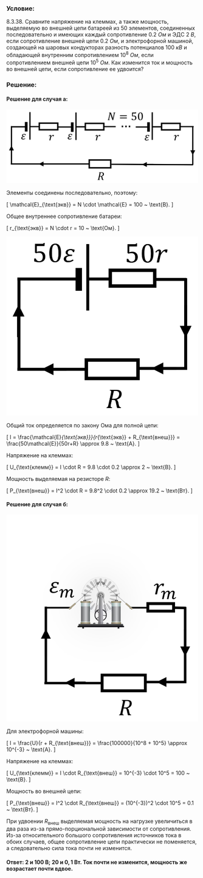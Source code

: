 ###  Условие:

$8.3.38.$ Сравните напряжение на клеммах, а также мощность, выделяемую во внешней цепи батареей из $50$ элементов, соединенных последовательно и имеющих каждый сопротивление $0.2 ~Ом$ и ЭДС $2 ~В$, если сопротивление внешней цепи $0.2 ~Ом$, и электрофорной машиной, создающей на шаровых кондукторах разность потенциалов $100 ~кВ$ и обладающей внутренним сопротивлением $10^8 ~Ом$, если сопротивлением внешней цепи $10^5 ~Ом$. Как изменится ток и мощность во внешней цепи, если сопротивление ее удвоится?

###  Решение:

#### Решение для случая a:

![$N=50$ последовательно соеденённых батарей|1077x416, 50%](../../img/8.3.38/Picture2.svg)

Элементы соединены последовательно, поэтому:

\[
\mathcal{E}_{\text{экв}} = N \cdot \mathcal{E} = 100 ~ \text{В}.
\]

Общее внутреннее сопротивление батареи:

\[
r_{\text{экв}} = N \cdot r = 10 ~ \text{Ом}.
\]

![Эквивалентная схема|448x419, 25%](../../img/8.3.38/Picture8.svg)

Общий ток определяется по закону Ома для полной цепи:

\[
I = \frac{\mathcal{E}_{\text{экв}}}{r_{\text{экв}} + R_{\text{внеш}}} = \frac{50\mathcal{E}}{50r+R} \approx 9.8 ~ \text{А}.
\]

Напряжение на клеммах:

\[
U_{\text{клемм}} = I \cdot R = 9.8 \cdot 0.2 \approx 2 ~ \text{В}.
\]

Мощность выделяемая на резисторе $R$:

\[
P_{\text{внеш}} = I^2 \cdot R = 9.8^2 \cdot 0.2 \approx 19.2 ~ \text{Вт}.
\]

#### Решение для случая б:

![Электрофорная машина в качестве источника|536x579,35%](../../img/8.3.38/Picture4.svg)

Для электрофорной машины:

\[
I = \frac{U}{r + R_{\text{внеш}}} = \frac{100000}{10^8 + 10^5} \approx 10^{-3} ~ \text{А}.
\]

Напряжение на клеммах:

\[
U_{\text{клемм}} = I \cdot R_{\text{внеш}} = 10^{-3} \cdot 10^5 = 100 ~ \text{В}.
\]

Мощность во внешней цепи:

\[
P_{\text{внеш}} = I^2 \cdot R_{\text{внеш}} = (10^{-3})^2 \cdot 10^5 = 0.1 ~ \text{Вт}.
\]

При удвоении $R_{\text{внеш}}$ выделяемая мощность на нагрузке увеличиться в два раза из-за прямо-порциональной зависимости от сопротивления. Из-за относительного большого сопротивления источников тока в обоих случаев, общее сопротивление цепи практически не поменяется, а следовательно сила тока почти не изменится.

####  Ответ: $2$ и $100 \mathrm{~В}$; $20$ и $0{,}1 \mathrm{~Вт}$. Ток почти не изменится, мощность же возрастает почти вдвое.